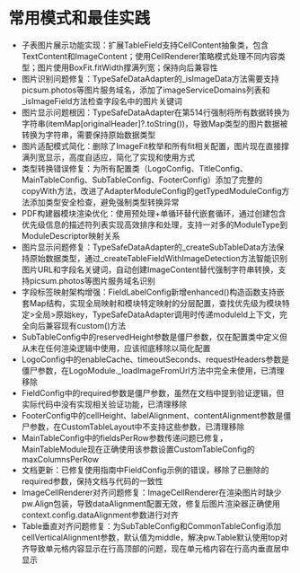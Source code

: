 # 常用模式和最佳实践

- 子表图片展示功能实现：扩展TableField支持CellContent抽象类，包含TextContent和ImageContent；使用CellRenderer策略模式处理不同内容类型；图片使用BoxFit.fitWidth撑满列宽；保持向后兼容性
- 图片识别问题修复：TypeSafeDataAdapter的_isImageData方法需要支持picsum.photos等图片服务域名，添加了imageServiceDomains列表和_isImageField方法检查字段名中的图片关键词
- 图片显示问题根因：TypeSafeDataAdapter在第514行强制将所有数据转换为字符串(itemMap[originalHeader]?.toString())，导致Map类型的图片数据被转换为字符串，需要保持原始数据类型
- 图片适配模式简化：删除了ImageFit枚举和所有fit相关配置，图片现在直接撑满列宽显示，高度自适应，简化了实现和使用方式
- 类型转换错误修复：为所有配置类（LogoConfig、TitleConfig、MainTableConfig、SubTableConfig、FooterConfig）添加了完整的copyWith方法，改进了AdapterModuleConfig的getTypedModuleConfig方法添加类型安全检查，避免强制类型转换异常
- PDF构建器模块渲染优化：使用预处理+单循环替代嵌套循环，通过创建包含优先级信息的描述符列表实现高效排序和处理，支持一对多的ModuleType到ModuleDescriptor映射关系
- 图片显示问题修复：TypeSafeDataAdapter的_createSubTableData方法保持原始数据类型，通过_createTableFieldWithImageDetection方法智能识别图片URL和字段名关键词，自动创建ImageContent替代强制字符串转换，支持picsum.photos等图片服务域名识别
- 字段标签映射架构增强：FieldLabelConfig新增enhanced()构造函数支持嵌套Map结构，实现全局映射和模块特定映射的分层配置，查找优先级为模块特定>全局>原始key，TypeSafeDataAdapter调用时传递moduleId上下文，完全向后兼容现有custom()方法
- SubTableConfig中的reservedHeight参数是僵尸参数，仅在配置类中定义但从未在任何渲染逻辑中使用，应该彻底移除以简化配置
- LogoConfig中的enableCache、timeoutSeconds、requestHeaders参数是僵尸参数，在LogoModule._loadImageFromUrl方法中完全未使用，已清理移除
- FieldConfig中的required参数是僵尸参数，虽然在文档中提到验证逻辑，但实际代码中没有实现相关验证功能，已清理移除
- FooterConfig中的cellHeight、labelAlignment、contentAlignment参数是僵尸参数，在CustomTableLayout中不支持这些参数，已清理移除
- MainTableConfig中的fieldsPerRow参数传递问题已修复，MainTableModule现在正确使用该参数设置CustomTableConfig的maxColumnsPerRow
- 文档更新：已修复使用指南中FieldConfig示例的错误，移除了已删除的required参数，保持文档与代码的一致性
- ImageCellRenderer对齐问题修复：ImageCellRenderer在渲染图片时缺少pw.Align包装，导致dataAlignment配置无效，修复后图片渲染器正确使用context.config.dataAlignment参数进行对齐
- Table垂直对齐问题修复：为SubTableConfig和CommonTableConfig添加cellVerticalAlignment参数，默认值为middle，解决pw.Table默认使用top对齐导致单元格内容显示在行高顶部的问题，现在单元格内容在行高内垂直居中显示
